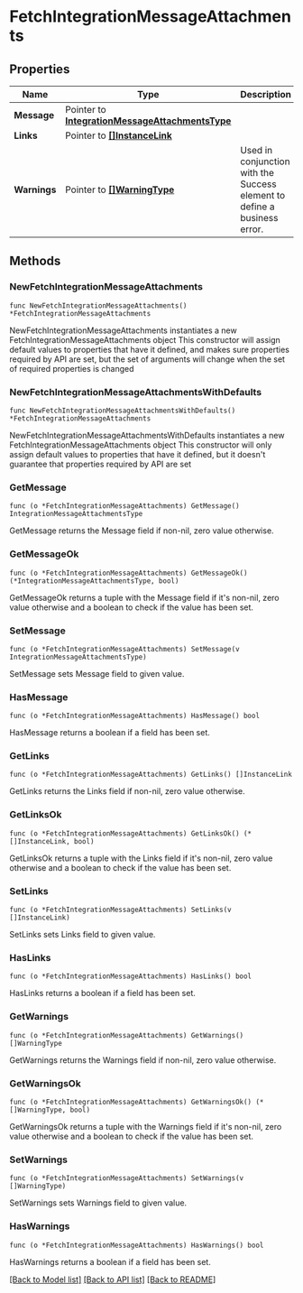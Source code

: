 # FetchIntegrationMessageAttachments

## Properties

Name | Type | Description | Notes
------------ | ------------- | ------------- | -------------
**Message** | Pointer to [**IntegrationMessageAttachmentsType**](IntegrationMessageAttachmentsType.md) |  | [optional] 
**Links** | Pointer to [**[]InstanceLink**](InstanceLink.md) |  | [optional] 
**Warnings** | Pointer to [**[]WarningType**](WarningType.md) | Used in conjunction with the Success element to define a business error. | [optional] 

## Methods

### NewFetchIntegrationMessageAttachments

`func NewFetchIntegrationMessageAttachments() *FetchIntegrationMessageAttachments`

NewFetchIntegrationMessageAttachments instantiates a new FetchIntegrationMessageAttachments object
This constructor will assign default values to properties that have it defined,
and makes sure properties required by API are set, but the set of arguments
will change when the set of required properties is changed

### NewFetchIntegrationMessageAttachmentsWithDefaults

`func NewFetchIntegrationMessageAttachmentsWithDefaults() *FetchIntegrationMessageAttachments`

NewFetchIntegrationMessageAttachmentsWithDefaults instantiates a new FetchIntegrationMessageAttachments object
This constructor will only assign default values to properties that have it defined,
but it doesn't guarantee that properties required by API are set

### GetMessage

`func (o *FetchIntegrationMessageAttachments) GetMessage() IntegrationMessageAttachmentsType`

GetMessage returns the Message field if non-nil, zero value otherwise.

### GetMessageOk

`func (o *FetchIntegrationMessageAttachments) GetMessageOk() (*IntegrationMessageAttachmentsType, bool)`

GetMessageOk returns a tuple with the Message field if it's non-nil, zero value otherwise
and a boolean to check if the value has been set.

### SetMessage

`func (o *FetchIntegrationMessageAttachments) SetMessage(v IntegrationMessageAttachmentsType)`

SetMessage sets Message field to given value.

### HasMessage

`func (o *FetchIntegrationMessageAttachments) HasMessage() bool`

HasMessage returns a boolean if a field has been set.

### GetLinks

`func (o *FetchIntegrationMessageAttachments) GetLinks() []InstanceLink`

GetLinks returns the Links field if non-nil, zero value otherwise.

### GetLinksOk

`func (o *FetchIntegrationMessageAttachments) GetLinksOk() (*[]InstanceLink, bool)`

GetLinksOk returns a tuple with the Links field if it's non-nil, zero value otherwise
and a boolean to check if the value has been set.

### SetLinks

`func (o *FetchIntegrationMessageAttachments) SetLinks(v []InstanceLink)`

SetLinks sets Links field to given value.

### HasLinks

`func (o *FetchIntegrationMessageAttachments) HasLinks() bool`

HasLinks returns a boolean if a field has been set.

### GetWarnings

`func (o *FetchIntegrationMessageAttachments) GetWarnings() []WarningType`

GetWarnings returns the Warnings field if non-nil, zero value otherwise.

### GetWarningsOk

`func (o *FetchIntegrationMessageAttachments) GetWarningsOk() (*[]WarningType, bool)`

GetWarningsOk returns a tuple with the Warnings field if it's non-nil, zero value otherwise
and a boolean to check if the value has been set.

### SetWarnings

`func (o *FetchIntegrationMessageAttachments) SetWarnings(v []WarningType)`

SetWarnings sets Warnings field to given value.

### HasWarnings

`func (o *FetchIntegrationMessageAttachments) HasWarnings() bool`

HasWarnings returns a boolean if a field has been set.


[[Back to Model list]](../README.md#documentation-for-models) [[Back to API list]](../README.md#documentation-for-api-endpoints) [[Back to README]](../README.md)


